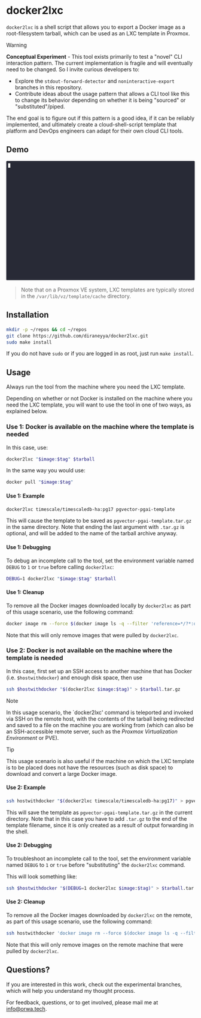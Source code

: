 # docker2lxc

`docker2lxc` is a shell script that allows you to export a Docker image as a root-filesystem tarball, which can be used as an LXC template in Proxmox.

> [!WARNING]
> **Conceptual Experiment** - This tool exists primarily to test a "novel" CLI interaction pattern. The current implementation is fragile and will eventually need to be changed. So I invite curious developers to:
>
> - Explore the `stdout-forward-detector` and `noninteractive-export` branches in this repository.
> - Contribute ideas about the usage pattern that allows a CLI tool like this to change its behavior depending on whether it is being "sourced" or "substituted"/piped.
>
> The end goal is to figure out if this pattern is a good idea, if it can be reliably implemented, and ultimately create a cloud-shell-script template that platform and DevOps engineers can adapt for their own cloud CLI tools.

## Demo

![Terminal recording showing CLI usage](./.github/assets/recording.gif)

> Note that on a Proxmox VE system, LXC templates are typically stored in the `/var/lib/vz/template/cache` directory.

## Installation

```bash
mkdir -p ~/repos && cd ~/repos
git clone https://github.com/diraneyya/docker2lxc.git
sudo make install
```

If you do not have `sudo` or if you are logged in as root, just run `make install`.

## Usage

Always run the tool from the machine where you need the LXC template.

Depending on whether or not Docker is installed on the machine where you need the LXC template, you will want to use the tool in one of two ways, as explained below.

### Use 1: Docker is available on the machine where the template is needed

In this case, use:

```bash
docker2lxc "$image:$tag" $tarball
```

In the same way you would use:

```bash
docker pull "$image:$tag"
```

#### Use 1: Example

```bash
docker2lxc timescale/timescaledb-ha:pg17 pgvector-pgai-template
```

This will cause the template to be saved as `pgvector-pgai-template.tar.gz` in the same directory. Note that ending the last argument with `.tar.gz` is optional, and will be added to the name of the tarball archive anyway.

#### Use 1: Debugging

To debug an incomplete call to the tool, set the environment variable named `DEBUG` to `1` or `true` before calling `docker2lxc`:

```bash
DEBUG=1 docker2lxc "$image:$tag" $tarball
```

#### Use 1: Cleanup

To remove all the Docker images downloaded locally by `docker2lxc` as part of this usage scenario, use the following command:

```bash
docker image rm --force $(docker image ls -q --filter 'reference=*/?*:docker2lxc')
```

Note that this will only remove images that were pulled by `docker2lxc`.

### Use 2: Docker is not available on the machine where the template is needed

In this case, first set up an SSH access to another machine that has Docker (i.e. `$hostwithdocker`) and enough disk space, then use

```bash
ssh $hostwithdocker "$(docker2lxc $image:$tag)" > $tarball.tar.gz
```

> [!NOTE]
> In this usage scenario, the `docker2lxc' command is teleported and invoked via SSH on the remote host, with the contents of the tarball being redirected and saved to a file on the machine you are working from (which can also be an SSH-accessible remote server, such as the _Proxmox Virtualization Environment_ or PVE).

> [!TIP]
> This usage scenario is also useful if the machine on which the LXC template is to be placed does not have the resources (such as disk space) to download and convert a large Docker image.

#### Use 2: Example

```bash
ssh hostwithdocker "$(docker2lxc timescale/timescaledb-ha:pg17)" > pgvector-pgai-template.tar.gz
```

This will save the template as `pgvector-pgai-template.tar.gz` in the current directory. Note that in this case you have to add `.tar.gz` to the end of the template filename, since it is only created as a result of output forwarding in the shell.

#### Use 2: Debugging

To troubleshoot an incomplete call to the tool, set the environment variable named `DEBUG` to `1` or `true` before "substituting" the `docker2lxc` command.

This will look something like:

```bash
ssh $hostwithdocker "$(DEBUG=1 docker2lxc $image:$tag)" > $tarball.tar.gz
```

#### Use 2: Cleanup

To remove all the Docker images downloaded by `docker2lxc` on the remote, as part of this usage scenario, use the following command:

```bash
ssh hostwithdocker 'docker image rm --force $(docker image ls -q --filter "reference=*/?*:docker2lxc")'
```

Note that this will only remove images on the remote machine that were pulled by `docker2lxc`.

## Questions?

If you are interested in this work, check out the experimental branches, which will help you understand my thought process.

For feedback, questions, or to get involved, please mail me at <info@orwa.tech>.
